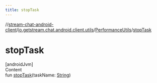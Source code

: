 ```yaml
---
title: stopTask
---
```

//[stream-chat-android-client](../../../index.md)/[io.getstream.chat.android.client.utils](../index.md)/[PerformanceUtils](index.md)/[stopTask](stopTask.md)



# stopTask  
[androidJvm]  
Content  
fun [stopTask](stopTask.md)(taskName: [String](https://kotlinlang.org/api/latest/jvm/stdlib/kotlin/-string/index.html))  



